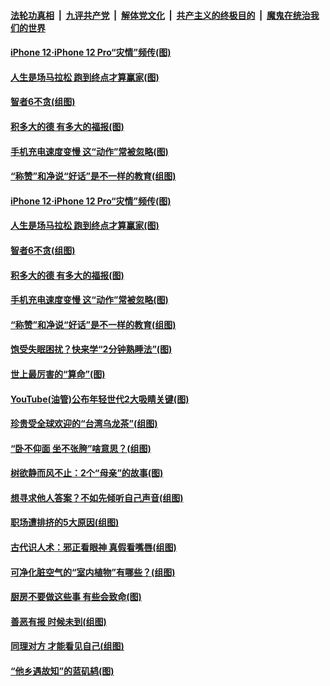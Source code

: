 

####  [法轮功真相](../../../../basic/blob/master/README.md?t=11130231) &nbsp;|&nbsp; [九评共产党](../../../../9ping.md/blob/master/README.md?t=11130231) &nbsp;|&nbsp; [解体党文化](../../../../jtdwh.md/blob/master/README.md?t=11130231)  &nbsp;|&nbsp; [共产主义的终极目的](../../../../gczydzjmd.md/blob/master/README.md?t=11130231) &nbsp;|&nbsp; [魔鬼在统治我们的世界](../../../../mgztzwmdsj.md/blob/master/README.md?t=11130231) 

#### [iPhone 12‧iPhone 12 Pro“灾情”频传(图)](../pages/p8/952313.md?t=11130231) 

#### [人生是场马拉松 跑到终点才算赢家(图)](../pages/p8/952305.md?t=11130231) 

#### [智者6不贪(组图)](../pages/p8/952290.md?t=11130231) 

#### [积多大的德 有多大的福报(图)](../pages/p8/952117.md?t=11130231) 

#### [手机充电速度变慢 这“动作”常被忽略(图)](../pages/p8/952164.md?t=11130231) 

#### [“称赞”和净说“好话”是不一样的教育(组图)](../pages/p8/952047.md?t=11130231) 

#### [iPhone 12‧iPhone 12 Pro“灾情”频传(图)](../pages/p8/952313.md?t=11130231) 

#### [人生是场马拉松 跑到终点才算赢家(图)](../pages/p8/952305.md?t=11130231) 

#### [智者6不贪(组图)](../pages/p8/952290.md?t=11130231) 

#### [积多大的德 有多大的福报(图)](../pages/p8/952117.md?t=11130231) 

#### [手机充电速度变慢 这“动作”常被忽略(图)](../pages/p8/952164.md?t=11130231) 

#### [“称赞”和净说“好话”是不一样的教育(组图)](../pages/p8/952047.md?t=11130231) 

#### [饱受失眠困扰？快来学“2分钟熟睡法”(图)](../pages/p8/952160.md?t=11130231) 

#### [世上最厉害的“算命”(图)](../pages/p8/951612.md?t=11130231) 

#### [YouTube(油管)公布年轻世代2大吸睛关键(图)](../pages/p8/952068.md?t=11130231) 

#### [珍贵受全球欢迎的“台湾乌龙茶”(组图)](../pages/p8/952055.md?t=11130231) 

#### [“卧不仰面 坐不张胯”啥意思？(组图)](../pages/p8/952042.md?t=11130231) 

#### [树欲静而风不止：2个“母亲”的故事(图)](../pages/p8/951629.md?t=11130231) 

#### [想寻求他人答案？不如先倾听自己声音(组图)](../pages/p8/951953.md?t=11130231) 

#### [职场遭排挤的5大原因(组图)](../pages/p8/951951.md?t=11130231) 

#### [古代识人术：邪正看眼神 真假看嘴唇(组图)](../pages/p8/951935.md?t=11130231) 

#### [可净化脏空气的“室内植物”有哪些？(组图)](../pages/p8/951829.md?t=11130231) 

#### [厨房不要做这些事 有些会致命(图)](../pages/p8/951588.md?t=11130231) 

#### [善恶有报 时候未到(组图)](../pages/p8/951604.md?t=11130231) 

#### [同理对方 才能看见自己(组图)](../pages/p8/951802.md?t=11130231) 

#### [“他乡遇故知”的蓝矶鸫(图)](../pages/p8/951781.md?t=11130231) 

